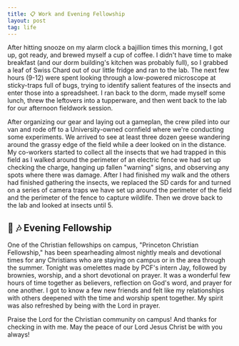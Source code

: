 ```yaml
---
title: 📋 Work and Evening Fellowship
layout: post
tag: life
---
```


After hitting snooze on my alarm clock a bajillion times this morning, I got up, got ready, and brewed myself a cup of coffee. I didn't have time to make breakfast (and our dorm building's kitchen was probably full), so I grabbed a leaf of Swiss Chard out of our little fridge and ran to the lab. The next few hours (9-12) were spent looking through a low-powered microscope at sticky-traps full of bugs, trying to identify salient features of the insects and enter those into a spreadsheet. I ran back to the dorm, made myself some lunch, threw the leftovers into a tupperware, and then went back to the lab for our afternoon fieldwork session.

After organizing our gear and laying out a gameplan, the crew piled into our van and rode off to a University-owned cornfield where we're conducting some experiments. We arrived to see at least three dozen geese wandering around the grassy edge of the field while a deer looked on in the distance. My co-workers started to collect all the insects that we had trapped in this field as I walked around the perimeter of an electric fence we had set up checking the charge, hanging up fallen "warning" signs, and observing any spots where there was damage. After I had finished my walk and the others had finished gathering the insects, we replaced the SD cards for and turned on a series of camera traps we have set up around the perimeter of the field and the perimeter of the fence to capture wildlife. Then we drove back to the lab and looked at insects until 5.

## 📖 🎶 Evening Fellowship

One of the Christian fellowships on campus, "Princeton Christian Fellowship," has been spearheading almost nightly meals and devotional times for any Christians who are staying on campus or in the area through the summer. Tonight was omelettes made by PCF's intern Jay, followed by brownies, worship, and a short devotional on prayer. It was a wonderful few hours of time together as believers, reflection on God's word, and prayer for one another. I got to know a few new friends and felt like my relationships with others deepened with the time and worship spent together. My spirit was also refreshed by being with the Lord in prayer.

Praise the Lord for the Christian community on campus! And thanks for checking in with me. May the peace of our Lord Jesus Christ be with you always!
